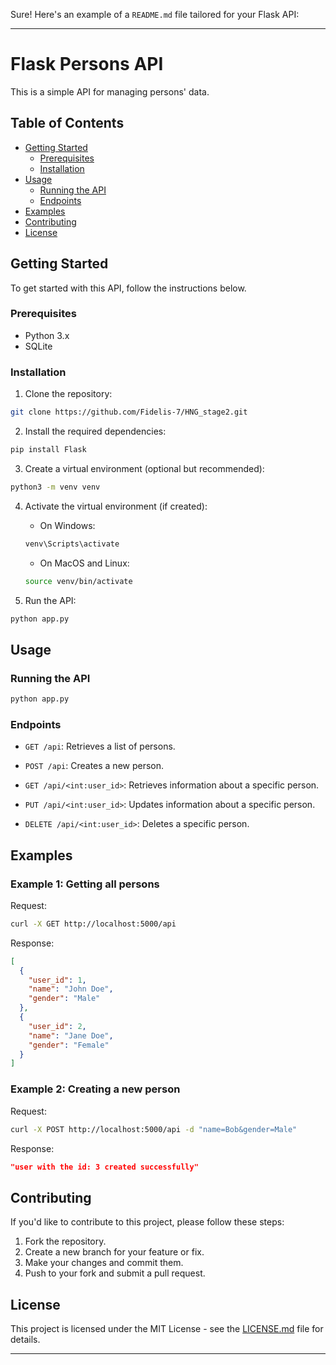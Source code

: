 Sure! Here's an example of a `README.md` file tailored for your Flask API:

---

# Flask Persons API

This is a simple API for managing persons' data.

## Table of Contents

- [Getting Started](#getting-started)
  - [Prerequisites](#prerequisites)
  - [Installation](#installation)
- [Usage](#usage)
  - [Running the API](#running-the-api)
  - [Endpoints](#endpoints)
- [Examples](#examples)
- [Contributing](#contributing)
- [License](#license)

## Getting Started

To get started with this API, follow the instructions below.

### Prerequisites

- Python 3.x
- SQLite

### Installation

1. Clone the repository:

```bash
git clone https://github.com/Fidelis-7/HNG_stage2.git
```

2. Install the required dependencies:

```bash
pip install Flask
```

3. Create a virtual environment (optional but recommended):

```bash
python3 -m venv venv
```

4. Activate the virtual environment (if created):

   - On Windows:

   ```bash
   venv\Scripts\activate
   ```

   - On MacOS and Linux:

   ```bash
   source venv/bin/activate
   ```

5. Run the API:

```bash
python app.py
```

## Usage

### Running the API

```bash
python app.py
```

### Endpoints

- `GET /api`: Retrieves a list of persons.

- `POST /api`: Creates a new person.

- `GET /api/<int:user_id>`: Retrieves information about a specific person.

- `PUT /api/<int:user_id>`: Updates information about a specific person.

- `DELETE /api/<int:user_id>`: Deletes a specific person.

## Examples

### Example 1: Getting all persons

Request:

```bash
curl -X GET http://localhost:5000/api
```

Response:

```json
[
  {
    "user_id": 1,
    "name": "John Doe",
    "gender": "Male"
  },
  {
    "user_id": 2,
    "name": "Jane Doe",
    "gender": "Female"
  }
]
```

### Example 2: Creating a new person

Request:

```bash
curl -X POST http://localhost:5000/api -d "name=Bob&gender=Male"
```

Response:

```json
"user with the id: 3 created successfully"
```

## Contributing

If you'd like to contribute to this project, please follow these steps:

1. Fork the repository.
2. Create a new branch for your feature or fix.
3. Make your changes and commit them.
4. Push to your fork and submit a pull request.

## License

This project is licensed under the MIT License - see the [LICENSE.md](LICENSE.md) file for details.

---
